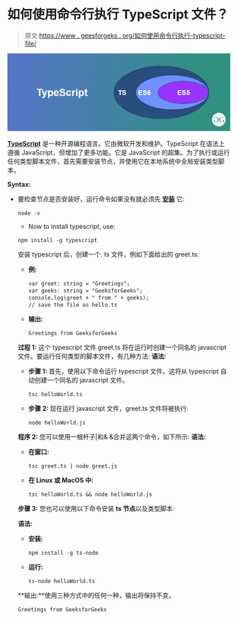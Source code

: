 # 如何使用命令行执行 TypeScript 文件？

> 原文:[https://www . geesforgeks . org/如何使用命令行执行-typescript-file/](https://www.geeksforgeeks.org/how-to-execute-typescript-file-using-command-line/)

![ class=](img/318eb0822bec4aa797adf9b6a03f508a.png)

[**TypeScript**](https://www.geeksforgeeks.org/hello-world-in-typescript-language/) 是一种开源编程语言。它由微软开发和维护。TypeScript 在语法上遵循 JavaScript，但增加了更多功能。它是 JavaScript 的超集。为了执行或运行任何类型脚本文件，首先需要安装节点，并使用它在本地系统中全局安装类型脚本。

**Syntax:**

*   要检查节点是否安装好，运行命令如果没有就必须先 [**安装**](https://www.geeksforgeeks.org/installation-of-node-js-on-windows/) 它:

    ```
    node -v
    ```

    *   Now to install typescript, use:

    ```
    npm install -g typescript
    ```

    安装 typescript 后，创建一个. ts 文件，例如下面给出的 greet.ts:

    *   **例:**

        ```
        var greet: string = "Greetings"; 
        var geeks: string = "GeeksforGeeks"; 
        console.log(greet + " from " + geeks); 
        // save the file as hello.ts 
        ```

    *   **输出:**

        ```
        Greetings from GeeksforGeeks
        ```

    **过程 1:** 这个 typescript 文件 greet.ts 将在运行时创建一个同名的 javascript 文件。要运行任何类型的脚本文件，有几种方法:
    **语法:**

    *   **步骤 1:** 首先，使用以下命令运行 typescript 文件。这将从 typescript 自动创建一个同名的 javascript 文件。

        ```
        tsc helloWorld.ts
        ```

    *   **步骤 2:** 现在运行 javascript 文件，greet.ts 文件将被执行:

        ```
        node helloWorld.js
        ```

    **程序 2:** 您可以使用一根杆子|和& &合并这两个命令，如下所示:
    **语法:**

    *   **在窗口:**

        ```
        tsc greet.ts | node greet.js
        ```

    *   **在 Linux 或 MacOS 中:**

        ```
        tsc helloWorld.ts && node helloWorld.js
        ```

    **步骤 3:** 您也可以使用以下命令安装 **ts 节点**以及类型脚本:

    **语法:**

    *   **安装:**

        ```
        npm install -g ts-node
        ```

    *   **运行:**

        ```
        ts-node helloWorld.ts
        ```

    **输出:**使用三种方式中的任何一种，输出将保持不变。

    ```
    Greetings from GeeksforGeeks
    ```